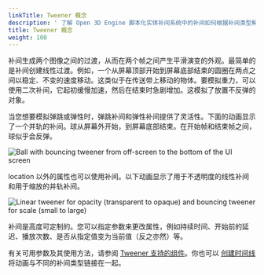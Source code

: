 ```yaml
---
linkTitle: Tweener 概念
description: ' 了解 Open 3D Engine 脚本化实体补间系统中的补间如何根据补间类型解释两帧之间的移动。 '
title: Tweener 概念
weight: 100
---
```


补间生成两个图像之间的过渡，从而在两个帧之间产生平滑演变的外观。最简单的是补间创建线性过渡。例如，一个从屏幕顶部开始到屏幕底部结束的圆圈在两点之间以稳定、不变的速度移动。这类似于在传送带上移动的物体。要模拟重力，可以使用二次补间，它起初缓慢加速，然后在结束时急剧增加。这模拟了放置不反弹的对象。

当您想要模拟弹跳或弹性时，弹跳补间和弹性补间提供了灵活性。下面的动画显示了一个并轨的补间。球从屏幕外开始，到屏幕底部结束。在开始帧和结束帧之间，球似乎会反弹。

![Ball with bouncing tweener from off-screen to the bottom of the UI screen](/images/user-guide/interactivity/user-interface/animating/tweener-system/concepts/ui-animating-tweener.gif)

location 以外的属性也可以使用补间。以下动画显示了用于不透明度的线性补间和用于缩放的并轨补间。

![Linear tweener for opacity (transparent to opaque) and bouncing tweener for scale (small to large)](/images/user-guide/interactivity/user-interface/animating/tweener-system/concepts/ui-animating-tweener-1.gif)

补间是高度可定制的。您可以指定参数来更改属性，例如持续时间、开始前的延迟、播放次数、是否从指定值变为当前值（反之亦然）等。

有关可用参数及其使用方法，请参阅 [Tweener 支持的组件](../tweener-components)。你也可以 [创建时间线](../tweener-timeline)将动画与不同的补间类型链接在一起。
